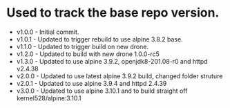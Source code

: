 # Used to track the base repo version.
* v1.0.0 - Initial commit.
* v1.0.1 - Updated to trigger rebuild to use alpine 3.8.2 base.
* v1.1.0 - Updated to trigger build on new drone.
* v1.2.0 - Updated to build with new drone 1.0.0-rc5
* v1.3.0 - Updated to use alpine 3.9.2, openjdk8-201.08-r0 and httpd v2.4.38
* v2.0.0 - Updated to use latest alpine 3.9.2 build, changed folder struture
* v2.0.1 - Updated to use alpine 3.9.4 and httpd 2.4.39
* v3.0.0 - Updated to use alpine 3.10.1 and to build straight off kernel528/alpine:3.10.1
